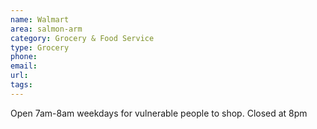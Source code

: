 ```yaml
---
name: Walmart
area: salmon-arm
category: Grocery & Food Service
type: Grocery
phone: 
email: 
url: 
tags:
---
```


Open 7am-8am weekdays for vulnerable people to shop. Closed at 8pm
